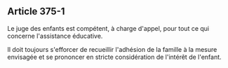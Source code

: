 Article 375-1
----
Le juge des enfants est compétent, à charge d'appel, pour tout ce qui concerne
l'assistance éducative.

Il doit toujours s'efforcer de recueillir l'adhésion de la famille à la mesure
envisagée et se prononcer en stricte considération de l'intérêt de l'enfant.
